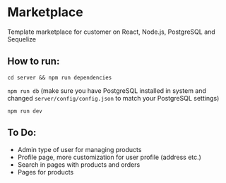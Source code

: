 # Marketplace
Template marketplace for customer on React, Node.js, PostgreSQL and Sequelize

## How to run:

`cd server && npm run dependencies`

`npm run db` (make sure you have PostgreSQL installed in system and changed `server/config/config.json` to match your PostgreSQL settings)

`npm run dev`

## To Do:

- Admin type of user for managing products
- Profile page, more customization for user profile (address etc.)
- Search in pages with products and orders
- Pages for products
